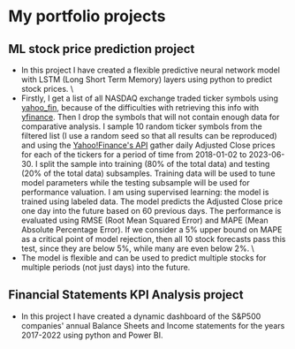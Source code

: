 # My portfolio projects
## ML stock price prediction project
  * In this project I have created a flexible predictive neural network model with LSTM (Long Short Term Memory) layers using python to predict stock prices. \
  * Firstly, I get a list of all NASDAQ exchange traded ticker symbols using [yahoo_fin](https://github.com/atreadw1492/yahoo_fin), because of the difficulties with retrieving this info with [yfinance](https://github.com/ranaroussi/yfinance). Then I drop the symbols that will not contain enough data for comparative analysis. I sample 10 random ticker symbols from the filtered list (I use a random seed so that all results can be reproduced) and using the [Yahoo!Finance's API](https://github.com/ranaroussi/yfinance) gather daily Adjusted Close prices for each of the tickers for a period of time from 2018-01-02 to 2023-06-30. I split the sample into training (80% of the total data) and testing (20% of the total data) subsamples. Training data will be used to tune model parameters while the testing subsample will be used for performance valuation. I am using supervised learning: the model is trained using labeled data. The model predicts the Adjusted Close price one day into the future based on 60 previous days. The performance is evaluated using RMSE (Root Mean Squared Error) and MAPE (Mean Absolute Percentage Error). If we consider a 5% upper bound on MAPE as a critical point of model rejection, then all 10 stock forecasts pass this test, since they are below 5%, while many are even below 2%. \
  * The model is flexible and can be used to predict multiple stocks for multiple periods (not just days) into the future.
## Financial Statements KPI Analysis project
  * In this project I have created a dynamic dashboard of the S&P500 companies' annual Balance Sheets and Income statements for the years 2017-2022 using python and Power BI.
